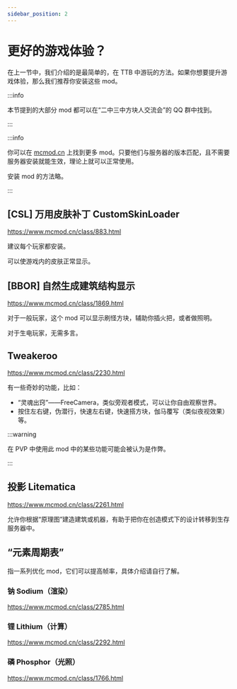 ```yaml
---
sidebar_position: 2
---
```


# 更好的游戏体验？

在上一节中，我们介绍的是最简单的，在 TTB 中游玩的方法。如果你想要提升游戏体验，那么我们推荐你安装这些 mod。

:::info

本节提到的大部分 mod 都可以在“二中三中方块人交流会”的 QQ 群中找到。

:::

:::info

你可以在 [mcmod.cn](https://www.mcmod.cn/) 上找到更多 mod。只要他们与服务器的版本匹配，且不需要服务器安装就能生效，理论上就可以正常使用。

安装 mod 的方法略。

:::


## [CSL] 万用皮肤补丁 CustomSkinLoader

https://www.mcmod.cn/class/883.html

建议每个玩家都安装。

可以使游戏内的皮肤正常显示。

## [BBOR] 自然生成建筑结构显示

https://www.mcmod.cn/class/1869.html

对于一般玩家，这个 mod 可以显示刷怪方块，辅助你插火把，或者做照明。

对于生电玩家，无需多言。

## Tweakeroo

https://www.mcmod.cn/class/2230.html

有一些奇妙的功能，比如：

- “灵魂出窍”——FreeCamera，类似旁观者模式，可以让你自由观察世界。
- 按住左右键，伪潜行，快速左右键，快速搭方块，伽马覆写（类似夜视效果）等。

:::warning

在 PVP 中使用此 mod 中的某些功能可能会被认为是作弊。

:::

## 投影 Litematica

https://www.mcmod.cn/class/2261.html

允许你根据“原理图”建造建筑或机器，有助于把你在创造模式下的设计转移到生存服务器中。

## “元素周期表”

指一系列优化 mod，它们可以提高帧率，具体介绍请自行了解。

### 钠 Sodium（渲染）

https://www.mcmod.cn/class/2785.html

### 锂 Lithium（计算）

https://www.mcmod.cn/class/2292.html

### 磷 Phosphor（光照）

https://www.mcmod.cn/class/1766.html
